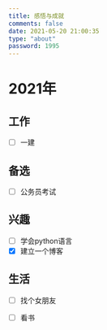 ```yaml
---
title: 感悟与成就
comments: false
date: 2021-05-20 21:00:35
type: "about"
password: 1995
---
```


# 2021年

## 工作

- [ ] 一建

## 备选

- [ ] 公务员考试

## 兴趣

- [ ] 学会python语言
- [x] 建立一个博客

## 生活

- [ ] 找个女朋友

- [ ] 看书

